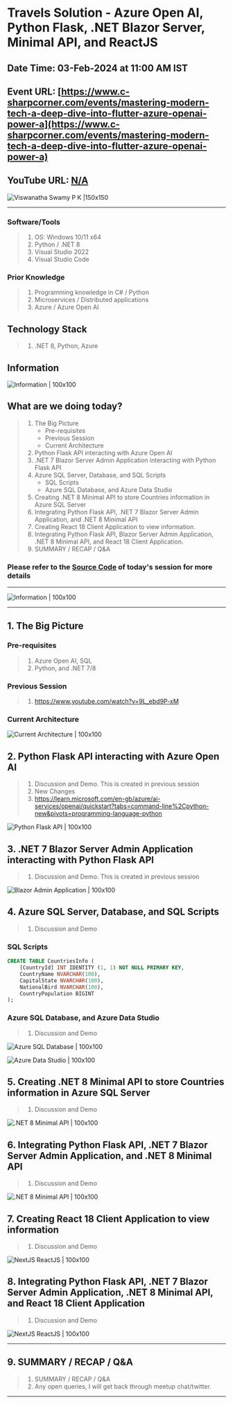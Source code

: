 # Travels Solution - Azure Open AI, Python Flask, .NET Blazor Server, Minimal API, and ReactJS

## Date Time: 03-Feb-2024 at 11:00 AM IST

## Event URL: [https://www.c-sharpcorner.com/events/mastering-modern-tech-a-deep-dive-into-flutter-azure-openai-power-a](https://www.c-sharpcorner.com/events/mastering-modern-tech-a-deep-dive-into-flutter-azure-openai-power-a)

## YouTube URL: [N/A](N/A)

![Viswanatha Swamy P K |150x150](./Documentation/Images/ViswanathaSwamyPK.PNG)

---

### Software/Tools

> 1. OS: Windows 10/11 x64
> 1. Python / .NET 8
> 1. Visual Studio 2022
> 1. Visual Studio Code

### Prior Knowledge

> 1. Programming knowledge in C# / Python
> 1. Microservices / Distributed applications
> 1. Azure / Azure Open AI

## Technology Stack

> 1. .NET 8, Python, Azure

## Information

![Information | 100x100](../Documentation/Images/Information.PNG)

## What are we doing today?

> 1. The Big Picture
>    - Pre-requisites
>    - Previous Session
>    - Current Architecture
> 1. Python Flask API interacting with Azure Open AI
> 1. .NET 7 Blazor Server Admin Application interacting with Python Flask API
> 1. Azure SQL Server, Database, and SQL Scripts
>    - SQL Scripts
>    - Azure SQL Database, and Azure Data Studio
> 1. Creating .NET 8 Minimal API to store Countries information in Azure SQL Server
> 1. Integrating Python Flask API, .NET 7 Blazor Server Admin Application, and .NET 8 Minimal API
> 1. Creating React 18 Client Application to view information.
> 1. Integrating Python Flask API, Blazor Server Admin Application, .NET 8 Minimal API, and React 18 Client Application.
> 1. SUMMARY / RECAP / Q&A

### Please refer to the [**Source Code**](https://github.com/orgs/ViswanathaSwamy-PK-TechSkillz-Academy/repositories?q=travels) of today's session for more details

---

![Information | 100x100](../Documentation/Images/SeatBelt.PNG)

---

## 1. The Big Picture

### Pre-requisites

> 1. Azure Open AI, SQL
> 1. Python, and .NET 7/8

### Previous Session

> 1. <https://www.youtube.com/watch?v=9L_ebd9P-xM>

### Current Architecture

![Current Architecture | 100x100](./Documentation/Images/SessionFirstLook.PNG)

## 2. Python Flask API interacting with Azure Open AI

> 1. Discussion and Demo. This is created in previous session
> 1. New Changes
> 1. <https://learn.microsoft.com/en-gb/azure/ai-services/openai/quickstart?tabs=command-line%2Cpython-new&pivots=programming-language-python>

![Python Flask API | 100x100](./Documentation/Images/PythonFlaskAPI.PNG)

## 3. .NET 7 Blazor Server Admin Application interacting with Python Flask API

> 1. Discussion and Demo. This is created in previous session

![Blazor Admin Application | 100x100](./Documentation/Images/Blazor_AdminApp.PNG)

## 4. Azure SQL Server, Database, and SQL Scripts

> 1. Discussion and Demo

### SQL Scripts

```sql
CREATE TABLE CountriesInfo (
    [CountryId] INT IDENTITY (1, 1) NOT NULL PRIMARY KEY,
    CountryName NVARCHAR(100),
    CapitalState NVARCHAR(100),
    NationalBird NVARCHAR(100),
    CountryPopulation BIGINT
);
```

### Azure SQL Database, and Azure Data Studio

> 1. Discussion and Demo

![Azure SQL Database | 100x100](./Documentation/Images/AzureSQL_1.PNG)

![Azure Data Studio | 100x100](./Documentation/Images/AzureSQL_2.PNG)

## 5. Creating .NET 8 Minimal API to store Countries information in Azure SQL Server

> 1. Discussion and Demo

![.NET 8 Minimal API | 100x100](./Documentation/Images/DotNetMinimalAPI_1.PNG)

## 6. Integrating Python Flask API, .NET 7 Blazor Server Admin Application, and .NET 8 Minimal API

> 1. Discussion and Demo

![.NET 8 Minimal API | 100x100](./Documentation/Images/DotNetMinimalAPI_2.PNG)

## 7. Creating React 18 Client Application to view information

> 1. Discussion and Demo

![NextJS ReactJS | 100x100](./Documentation/Images/NextJS_ReactJS_App.PNG)

## 8. Integrating Python Flask API, .NET 7 Blazor Server Admin Application, .NET 8 Minimal API, and React 18 Client Application

> 1. Discussion and Demo

![NextJS ReactJS | 100x100](./Documentation/Images/NextJS_ReactJS_App_1.PNG)

---

## 9. SUMMARY / RECAP / Q&A

> 1. SUMMARY / RECAP / Q&A
> 2. Any open queries, I will get back through meetup chat/twitter.

---
